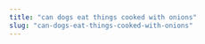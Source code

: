 ```yaml
---
title: "can dogs eat things cooked with onions"
slug: "can-dogs-eat-things-cooked-with-onions"
---
```


